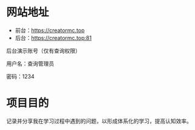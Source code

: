 # 网站地址

- 前台：https://creatormc.top
- 后台：https://creatormc.top:81

后台演示账号（仅有查询权限）

用户名：查询管理员

密码：1234

# 项目目的

记录并分享我在学习过程中遇到的问题，以形成体系化的学习，提高认知效率。
